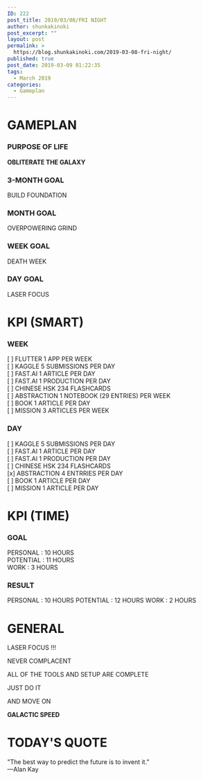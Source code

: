 ```yaml
---
ID: 222
post_title: 2019/03/08/FRI NIGHT
author: shunkakinoki
post_excerpt: ""
layout: post
permalink: >
  https://blog.shunkakinoki.com/2019-03-08-fri-night/
published: true
post_date: 2019-03-09 01:22:35
tags:
  - March 2019
categories:
  - Gameplan
---
```

# GAMEPLAN

### PURPOSE OF LIFE

**OBLITERATE THE GALAXY**

### 3-MONTH GOAL

BUILD FOUNDATION

### MONTH GOAL

OVERPOWERING GRIND

### WEEK GOAL

DEATH WEEK

### DAY GOAL

LASER FOCUS

# KPI (SMART)

### WEEK

[ ] FLUTTER 1 APP PER WEEK  
[ ] KAGGLE 5 SUBMISSIONS PER DAY  
[ ] FAST.AI 1 ARTICLE PER DAY  
[ ] FAST.AI 1 PRODUCTION PER DAY  
[ ] CHINESE HSK 234 FLASHCARDS  
[ ] ABSTRACTION 1 NOTEBOOK (29 ENTRIES) PER WEEK  
[ ] BOOK 1 ARTICLE PER DAY  
[ ] MISSION 3 ARTICLES PER WEEK

### DAY

[ ] KAGGLE 5 SUBMISSIONS PER DAY  
[ ] FAST.AI 1 ARTICLE PER DAY  
[ ] FAST.AI 1 PRODUCTION PER DAY  
[ ] CHINESE HSK 234 FLASHCARDS  
[x] ABSTRACTION 4 ENTRRIES PER DAY  
[ ] BOOK 1 ARTICLE PER DAY  
[ ] MISSION 1 ARTICLE PER DAY

# KPI (TIME)

### GOAL

PERSONAL : 10 HOURS  
POTENTIAL : 11 HOURS  
WORK : 3 HOURS

### RESULT

PERSONAL : 10 HOURS POTENTIAL : 12 HOURS WORK : 2 HOURS

# GENERAL

LASER FOCUS !!!

NEVER COMPLACENT

ALL OF THE TOOLS AND SETUP ARE COMPLETE

JUST DO IT

AND MOVE ON

**GALACTIC SPEED**

# TODAY'S QUOTE

"The best way to predict the future is to invent it.”  
—Alan Kay